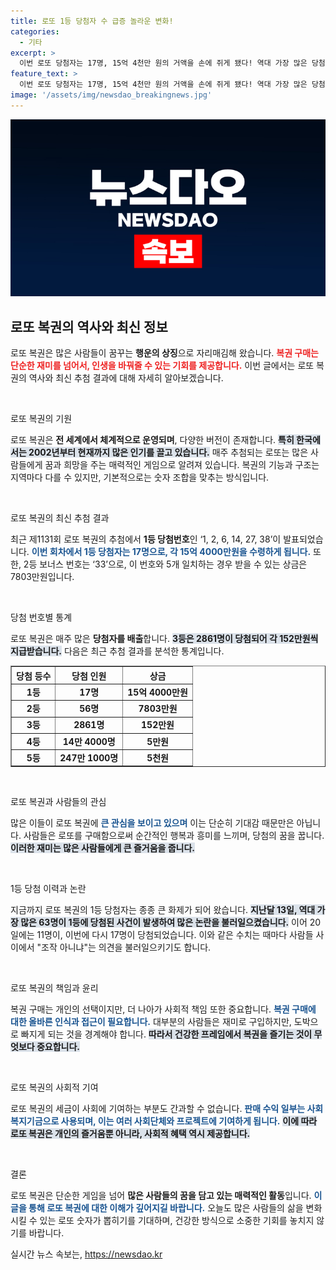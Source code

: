 ```yaml
---
title: 로또 1등 당첨자 수 급증 놀라운 변화!
categories:
  - 기타
excerpt: >
  이번 로또 당첨자는 17명, 15억 4천만 원의 거액을 손에 쥐게 됐다! 역대 가장 많은 당첨자 수에 누리꾼들은 ‘조작 의혹’이 재점화되고 있어. 1등 번호와 함께 당첨의 흐름을 확인해보세요!
feature_text: >
  이번 로또 당첨자는 17명, 15억 4천만 원의 거액을 손에 쥐게 됐다! 역대 가장 많은 당첨자 수에 누리꾼들은 ‘조작 의혹’이 재점화되고 있어. 1등 번호와 함께 당첨의 흐름을 확인해보세요!
image: '/assets/img/newsdao_breakingnews.jpg'
---
```


<p><img src="/assets/img/newsdao_breakingnews.jpg" alt="cryptoinkorea 속보" /></p>

<h2 data-ke-size="size26">로또 복권의 역사와 최신 정보</h2>

<p>로또 복권은 많은 사람들이 꿈꾸는 <strong>행운의 상징</strong>으로 자리매김해 왔습니다. <b><span style="color: #ee2323;">복권 구매는 단순한 재미를 넘어서, 인생을 바꿔줄 수 있는 기회를 제공합니다.</span></b> 이번 글에서는 로또 복권의 역사와 최신 추첨 결과에 대해 자세히 알아보겠습니다.</p>

<p data-ke-size="size16">&nbsp;</p>

<p>로또 복권의 기원</p>

<p>로또 복권은 <strong>전 세계에서 체계적으로 운영되며</strong>, 다양한 버전이 존재합니다. <b><span style="background-color: #21538527;">특히 한국에서는 2002년부터 현재까지 많은 인기를 끌고 있습니다.</span></b> 매주 추첨되는 로또는 많은 사람들에게 꿈과 희망을 주는 매력적인 게임으로 알려져 있습니다. 복권의 기능과 구조는 지역마다 다를 수 있지만, 기본적으로는 숫자 조합을 맞추는 방식입니다.</p>

<p data-ke-size="size16">&nbsp;</p>

<p>로또 복권의 최신 추첨 결과</p>

<p>최근 제1131회 로또 복권의 추첨에서 <strong>1등 당첨번호</strong>인 ‘1, 2, 6, 14, 27, 38’이 발표되었습니다. <b><span style="color: #1a5490;">이번 회차에서 1등 당첨자는 17명으로, 각 15억 4000만원을 수령하게 됩니다.</span></b> 또한, 2등 보너스 번호는 ‘33’으로, 이 번호와 5개 일치하는 경우 받을 수 있는 상금은 7803만원입니다.</p>

<p data-ke-size="size16">&nbsp;</p>

<p>당첨 번호별 통계</p>

<p>로또 복권은 매주 많은 <strong>당첨자를 배출</strong>합니다. <b><span style="background-color: #21538527;">3등은 2861명이 당첨되어 각 152만원씩 지급받습니다.</span></b> 다음은 최근 추첨 결과를 분석한 통계입니다.</p>

<table style="width:100%;" border="1">
  <tr>
    <th style="text-align: center; height: 17px;"><b>당첨 등수</b></th>
    <th style="text-align: center; height: 17px;"><b>당첨 인원</b></th>
    <th style="text-align: center; height: 17px;"><b>상금</b></th>
  </tr>
  <tr>
    <td style="text-align: center; height: 17px;"><b>1등</b></td>
    <td style="text-align: center; height: 17px;"><b>17명</b></td>
    <td style="text-align: center; height: 17px;"><b>15억 4000만원</b></td>
  </tr>
  <tr>
    <td style="text-align: center; height: 17px;"><b>2등</b></td>
    <td style="text-align: center; height: 17px;"><b>56명</b></td>
    <td style="text-align: center; height: 17px;"><b>7803만원</b></td>
  </tr>
  <tr>
    <td style="text-align: center; height: 17px;"><b>3등</b></td>
    <td style="text-align: center; height: 17px;"><b>2861명</b></td>
    <td style="text-align: center; height: 17px;"><b>152만원</b></td>
  </tr>
  <tr>
    <td style="text-align: center; height: 17px;"><b>4등</b></td>
    <td style="text-align: center; height: 17px;"><b>14만 4000명</b></td>
    <td style="text-align: center; height: 17px;"><b>5만원</b></td>
  </tr>
  <tr>
    <td style="text-align: center; height: 17px;"><b>5등</b></td>
    <td style="text-align: center; height: 17px;"><b>247만 1000명</b></td>
    <td style="text-align: center; height: 17px;"><b>5천원</b></td>
  </tr>
</table>

<p data-ke-size="size16">&nbsp;</p>

<p>로또 복권과 사람들의 관심</p>

<p>많은 이들이 로또 복권에 <b><span style="color: #1a5490;">큰 관심을 보이고 있으며</span></b> 이는 단순히 기대감 때문만은 아닙니다. 사람들은 로또를 구매함으로써 순간적인 행복과 흥미를 느끼며, 당첨의 꿈을 꿉니다. <b><span style="background-color: #21538527;">이러한 재미는 많은 사람들에게 큰 즐거움을 줍니다.</span></b></p>

<p data-ke-size="size16">&nbsp;</p>

<p>1등 당첨 이력과 논란</p>

<p>지금까지 로또 복권의 1등 당첨자는 종종 큰 화제가 되어 왔습니다. <b><span style="background-color: #21538527;">지난달 13일, 역대 가장 많은 63명이 1등에 당첨된 사건이 발생하여 많은 논란을 불러일으켰습니다.</span></b> 이어 20일에는 11명이, 이번에 다시 17명이 당첨되었습니다. 이와 같은 수치는 때마다 사람들 사이에서 "조작 아니냐"는 의견을 불러일으키기도 합니다.</p>

<p data-ke-size="size16">&nbsp;</p>

<p>로또 복권의 책임과 윤리</p>

<p>복권 구매는 개인의 선택이지만, 더 나아가 사회적 책임 또한 중요합니다. <b><span style="color: #1a5490;">복권 구매에 대한 올바른 인식과 접근이 필요합니다.</span></b> 대부분의 사람들은 재미로 구입하지만, 도박으로 빠지게 되는 것을 경계해야 합니다. <b><span style="background-color: #21538527;">따라서 건강한 프레임에서 복권을 즐기는 것이 무엇보다 중요합니다.</span></b></p>

<p data-ke-size="size16">&nbsp;</p>

<p>로또 복권의 사회적 기여</p>

<p>로또 복권의 세금이 사회에 기여하는 부분도 간과할 수 없습니다. <b><span style="color: #1a5490;">판매 수익 일부는 사회복지기금으로 사용되며, 이는 여러 사회단체와 프로젝트에 기여하게 됩니다.</span></b> <b><span style="background-color: #21538527;">이에 따라 로또 복권은 개인의 즐거움뿐 아니라, 사회적 혜택 역시 제공합니다.</span></b></p>

<p data-ke-size="size16">&nbsp;</p>

<p>결론</p>

<p>로또 복권은 단순한 게임을 넘어 <strong>많은 사람들의 꿈을 담고 있는 매력적인 활동</strong>입니다. <b><span style="color: #1a5490;">이 글을 통해 로또 복권에 대한 이해가 깊어지길 바랍니다.</span></b> 오늘도 많은 사람들의 삶을 변화시킬 수 있는 로또 숫자가 뽑히기를 기대하며, 건강한 방식으로 소중한 기회를 놓치지 않기를 바랍니다.</p>
실시간 뉴스 속보는, <a href="https://newsdao.kr" rel="dofollow">https://newsdao.kr</a>


